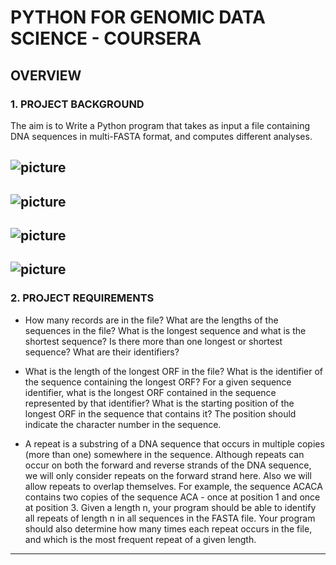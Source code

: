 


# **PYTHON FOR GENOMIC DATA SCIENCE - COURSERA**



## **OVERVIEW**


>


### **1.	PROJECT BACKGROUND**

The aim is to Write a Python program that takes as input a file containing DNA sequences in multi-FASTA format, and computes different analyses.

![picture](https://drive.google.com/uc?export=view&id=1bv68MdK-fhgwYTTR0ld9wzRWg1B-5Kda)
---
![picture](https://drive.google.com/uc?export=view&id=16dWPO0djOhcNODA5tYXQsi_iCT4-EGxM)
---
![picture](https://drive.google.com/uc?export=view&id=1PrgcAwxzhnabFZjrOIcrE59uZ-7SGJKT)
---
![picture](https://drive.google.com/uc?export=view&id=1NFCv8xSeXYkGstCrDAaYb1bk4ovKjWTa)
---
>


### **2.	PROJECT REQUIREMENTS**

* How many records are in the file? What are the lengths of the sequences in the file? What is the longest sequence and what is the shortest sequence? Is there more than one longest or shortest sequence? What are their identifiers?

* What is the length of the longest ORF in the file? What is the identifier of the sequence containing the longest ORF? For a given sequence identifier, what is the longest ORF contained in the sequence represented by that identifier? What is the starting position of the longest ORF in the sequence that contains it? The position should indicate the character number in the sequence.

* A repeat is a substring of a DNA sequence that occurs in multiple copies (more than one) somewhere in the sequence. Although repeats can occur on both the forward and reverse strands of the DNA sequence, we will only consider repeats on the forward strand here. Also we will allow repeats to overlap themselves. For example, the sequence ACACA contains two copies of the sequence ACA - once at position 1 and once at position 3. Given a length n, your program should be able to identify all repeats of length n in all sequences in the FASTA file. Your program should also determine how many times each repeat occurs in the file, and which is the most frequent repeat of a given length.
>
---
